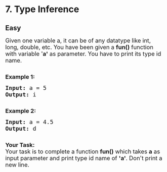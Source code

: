 # 7. Type Inference
## Easy 
<div class="problem-statement">
                <p></p><p><span style="font-size:18px">Given one&nbsp;variable&nbsp;a,&nbsp;it&nbsp;can be of any datatype like int, long, double, etc. You have been given a <strong>fun()</strong> function with variable '<strong>a'</strong> as parameter. You have to print its type id name.</span></p>

<p><br>
<span style="font-size:18px"><strong>Example 1:</strong></span></p>

<pre><span style="font-size:18px"><strong>Input:</strong> a = 5
<strong>Output:</strong> i</span></pre>

<p><br>
<span style="font-size:18px"><strong>Example 2:</strong></span></p>

<pre><span style="font-size:18px"><strong>Input:</strong> a = 4.5
<strong>Output:</strong> d
</span></pre>

<p><br>
<span style="font-size:18px"><strong>Your Task:</strong><br>
Your task is to complete&nbsp;a&nbsp;function <strong>fun()</strong> which takes <strong>a</strong>&nbsp;as input parameter&nbsp;and print type id name of <strong>'a'</strong>. Don't print a new line.&nbsp;</span></p>
 <p></p>
            </div>